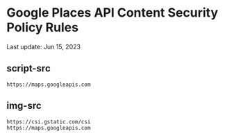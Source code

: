 # Google Places API Content Security Policy Rules

Last update: Jun 15, 2023

## script-src
```
https://maps.googleapis.com
```

## img-src
```
https://csi.gstatic.com/csi
https://maps.googleapis.com
```
